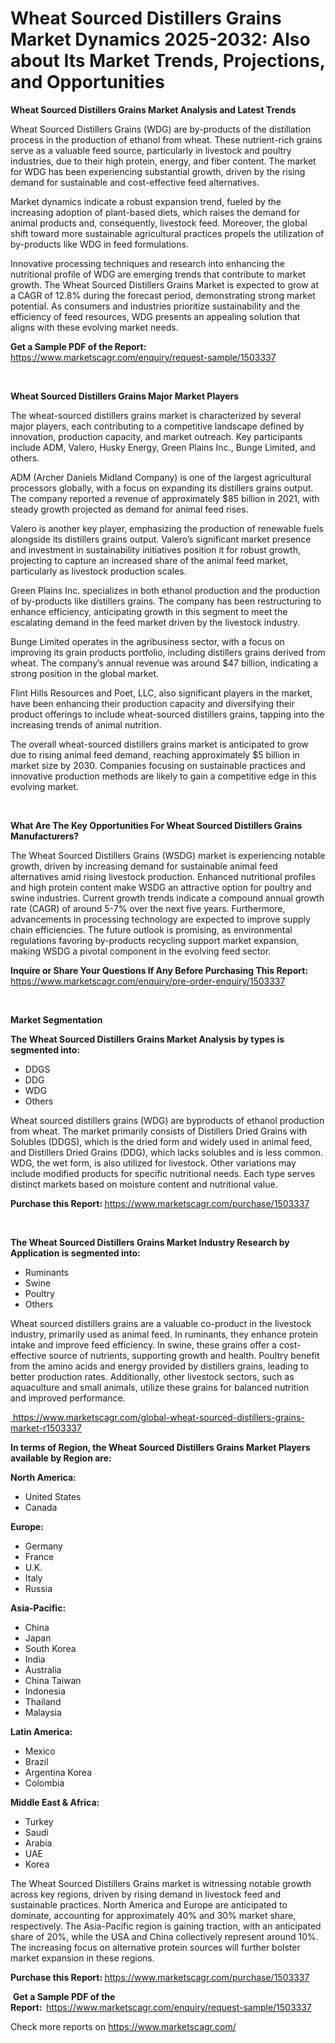 <p><h1>Wheat Sourced Distillers Grains Market Dynamics 2025-2032: Also about Its Market Trends, Projections, and Opportunities</h1></p><p><strong>Wheat Sourced Distillers Grains Market Analysis and Latest Trends</strong></p>
<p><p>Wheat Sourced Distillers Grains (WDG) are by-products of the distillation process in the production of ethanol from wheat. These nutrient-rich grains serve as a valuable feed source, particularly in livestock and poultry industries, due to their high protein, energy, and fiber content. The market for WDG has been experiencing substantial growth, driven by the rising demand for sustainable and cost-effective feed alternatives.</p><p>Market dynamics indicate a robust expansion trend, fueled by the increasing adoption of plant-based diets, which raises the demand for animal products and, consequently, livestock feed. Moreover, the global shift toward more sustainable agricultural practices propels the utilization of by-products like WDG in feed formulations.</p><p>Innovative processing techniques and research into enhancing the nutritional profile of WDG are emerging trends that contribute to market growth. The Wheat Sourced Distillers Grains Market is expected to grow at a CAGR of 12.8% during the forecast period, demonstrating strong market potential. As consumers and industries prioritize sustainability and the efficiency of feed resources, WDG presents an appealing solution that aligns with these evolving market needs.</p></p>
<p><strong>Get a Sample PDF of the Report:&nbsp;</strong> <a href="https://www.marketscagr.com/enquiry/request-sample/1503337?utm_campaign=3095&utm_medium=2&utm_source=Github&utm_content=ia&utm_term=23032025&utm_id=wheat-sourced-distillers-grains">https://www.marketscagr.com/enquiry/request-sample/1503337</a></p>
<p>&nbsp;</p>
<p><strong>Wheat Sourced Distillers Grains Major Market Players</strong></p>
<p><p>The wheat-sourced distillers grains market is characterized by several major players, each contributing to a competitive landscape defined by innovation, production capacity, and market outreach. Key participants include ADM, Valero, Husky Energy, Green Plains Inc., Bunge Limited, and others.</p><p>ADM (Archer Daniels Midland Company) is one of the largest agricultural processors globally, with a focus on expanding its distillers grains output. The company reported a revenue of approximately $85 billion in 2021, with steady growth projected as demand for animal feed rises.</p><p>Valero is another key player, emphasizing the production of renewable fuels alongside its distillers grains output. Valero’s significant market presence and investment in sustainability initiatives position it for robust growth, projecting to capture an increased share of the animal feed market, particularly as livestock production scales.</p><p>Green Plains Inc. specializes in both ethanol production and the production of by-products like distillers grains. The company has been restructuring to enhance efficiency, anticipating growth in this segment to meet the escalating demand in the feed market driven by the livestock industry.</p><p>Bunge Limited operates in the agribusiness sector, with a focus on improving its grain products portfolio, including distillers grains derived from wheat. The company’s annual revenue was around $47 billion, indicating a strong position in the global market.</p><p>Flint Hills Resources and Poet, LLC, also significant players in the market, have been enhancing their production capacity and diversifying their product offerings to include wheat-sourced distillers grains, tapping into the increasing trends of animal nutrition.</p><p>The overall wheat-sourced distillers grains market is anticipated to grow due to rising animal feed demand, reaching approximately $5 billion in market size by 2030. Companies focusing on sustainable practices and innovative production methods are likely to gain a competitive edge in this evolving market.</p></p>
<p>&nbsp;</p>
<p><strong>What Are The Key Opportunities For Wheat Sourced Distillers Grains Manufacturers?</strong></p>
<p><p>The Wheat Sourced Distillers Grains (WSDG) market is experiencing notable growth, driven by increasing demand for sustainable animal feed alternatives amid rising livestock production. Enhanced nutritional profiles and high protein content make WSDG an attractive option for poultry and swine industries. Current growth trends indicate a compound annual growth rate (CAGR) of around 5-7% over the next five years. Furthermore, advancements in processing technology are expected to improve supply chain efficiencies. The future outlook is promising, as environmental regulations favoring by-products recycling support market expansion, making WSDG a pivotal component in the evolving feed sector.</p></p>
<p><strong>Inquire or Share Your Questions If Any Before Purchasing This Report:</strong> <a href="https://www.marketscagr.com/enquiry/pre-order-enquiry/1503337?utm_campaign=3095&utm_medium=2&utm_source=Github&utm_content=ia&utm_term=23032025&utm_id=wheat-sourced-distillers-grains">https://www.marketscagr.com/enquiry/pre-order-enquiry/1503337</a></p>
<p>&nbsp;</p>
<p><strong>Market Segmentation</strong></p>
<p><strong>The Wheat Sourced Distillers Grains Market Analysis by types is segmented into:</strong></p>
<p><ul><li>DDGS</li><li>DDG</li><li>WDG</li><li>Others</li></ul></p>
<p><p>Wheat sourced distillers grains (WDG) are byproducts of ethanol production from wheat. The market primarily consists of Distillers Dried Grains with Solubles (DDGS), which is the dried form and widely used in animal feed, and Distillers Dried Grains (DDG), which lacks solubles and is less common. WDG, the wet form, is also utilized for livestock. Other variations may include modified products for specific nutritional needs. Each type serves distinct markets based on moisture content and nutritional value.</p></p>
<p><strong>Purchase this Report:&nbsp;</strong><a href="https://www.marketscagr.com/purchase/1503337?utm_campaign=3095&utm_medium=2&utm_source=Github&utm_content=ia&utm_term=23032025&utm_id=wheat-sourced-distillers-grains">https://www.marketscagr.com/purchase/1503337</a></p>
<p>&nbsp;</p>
<p><strong>The Wheat Sourced Distillers Grains Market Industry Research by Application is segmented into:</strong></p>
<p><ul><li>Ruminants</li><li>Swine</li><li>Poultry</li><li>Others</li></ul></p>
<p><p>Wheat sourced distillers grains are a valuable co-product in the livestock industry, primarily used as animal feed. In ruminants, they enhance protein intake and improve feed efficiency. In swine, these grains offer a cost-effective source of nutrients, supporting growth and health. Poultry benefit from the amino acids and energy provided by distillers grains, leading to better production rates. Additionally, other livestock sectors, such as aquaculture and small animals, utilize these grains for balanced nutrition and improved performance.</p></p>
<p><a href="https://www.marketscagr.com/global-wheat-sourced-distillers-grains-market-r1503337?utm_campaign=3095&utm_medium=2&utm_source=Github&utm_content=ia&utm_term=23032025&utm_id=wheat-sourced-distillers-grains">&nbsp;https://www.marketscagr.com/global-wheat-sourced-distillers-grains-market-r1503337</a></p>
<p><strong>In terms of Region, the Wheat Sourced Distillers Grains Market Players available by Region are:</strong></p>
<p>
    <p> <strong> North America: </strong>
        <ul>
            <li>United States</li>
            <li>Canada</li>
        </ul>
        </p> 
    <p> <strong> Europe: </strong>
        <ul>
            <li>Germany</li>
            <li>France</li>
            <li>U.K.</li>
            <li>Italy</li>
            <li>Russia</li>
        </ul>
        </p> 
    <p> <strong> Asia-Pacific: </strong>
        <ul>
            <li>China</li>
            <li>Japan</li>
            <li>South Korea</li>
            <li>India</li>
            <li>Australia</li>
            <li>China Taiwan</li>
            <li>Indonesia</li>
            <li>Thailand</li>
            <li>Malaysia</li>
        </ul>
        </p> 
    <p> <strong> Latin America: </strong>
        <ul>
            <li>Mexico</li>
            <li>Brazil</li>
            <li>Argentina Korea</li>
            <li>Colombia</li>
        </ul>
        </p> 
    <p> <strong> Middle East & Africa: </strong>
        <ul>
            <li>Turkey</li>
            <li>Saudi</li>
            <li>Arabia</li>
            <li>UAE</li>
            <li>Korea</li>
        </ul>
    </p>
    </p>
<p><p>The Wheat Sourced Distillers Grains market is witnessing notable growth across key regions, driven by rising demand in livestock feed and sustainable practices. North America and Europe are anticipated to dominate, accounting for approximately 40% and 30% market share, respectively. The Asia-Pacific region is gaining traction, with an anticipated share of 20%, while the USA and China collectively represent around 10%. The increasing focus on alternative protein sources will further bolster market expansion in these regions.</p></p>
<p><strong>Purchase this Report: </strong><a href="https://www.marketscagr.com/purchase/1503337?utm_campaign=3095&utm_medium=2&utm_source=Github&utm_content=ia&utm_term=23032025&utm_id=wheat-sourced-distillers-grains">https://www.marketscagr.com/purchase/1503337</a></p>
<p>&nbsp;<strong>Get a Sample PDF of the Report:&nbsp;&nbsp;</strong><a href="https://www.marketscagr.com/enquiry/request-sample/1503337?utm_campaign=3095&utm_medium=2&utm_source=Github&utm_content=ia&utm_term=23032025&utm_id=wheat-sourced-distillers-grains">https://www.marketscagr.com/enquiry/request-sample/1503337</a></p>
<p><strong></strong></p>
<p>Check more reports on <a href="https://www.marketscagr.com/?utm_campaign=3095&utm_medium=2&utm_source=Github&utm_content=ia&utm_term=23032025&utm_id=wheat-sourced-distillers-grains">https://www.marketscagr.com/</a></p>